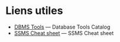 # Liens utiles

- [DBMS Tools](https://dbmstools.com/databases/sqlserver) &mdash; Database Tools Catalog
- [SSMS Cheat sheet](https://am2.co/wp-content/uploads/ShortcutsCheatSheet_18.1.pdf) &mdash; SSMS Cheat sheet
